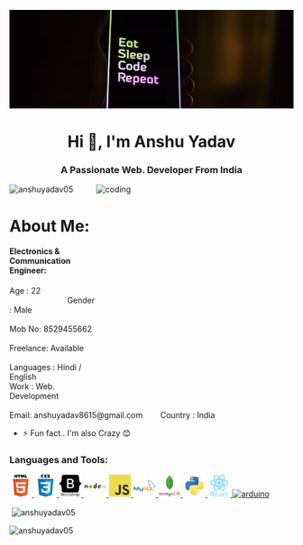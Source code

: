 ![logo](https://github.com/AnshuYadav05/AnshuYadav05/blob/main/Github%20backgroundd.jpg)
<h1 align="center">Hi 👋, I'm Anshu Yadav</h1>
<h3 align="center">A Passionate Web. Developer From India</h3>

<img align="right" alt="coding" width="350" height="370" src="https://media4.giphy.com/media/qgQUggAC3Pfv687qPC/giphy.gif">

<p align="left"> <img src="https://komarev.com/ghpvc/?username=anshuyadav05&label=Profile%20views&color=0e75b6&style=flat" alt="anshuyadav05" /> </p>

<h1 align="left">About Me:</h1>
<h4 align="left">Electronics & Communication Engineer:</h4>
Age : 22 &nbsp &nbsp &nbsp &nbsp &nbsp &nbsp &nbsp &nbsp &nbsp &nbsp &nbsp &nbsp &nbsp &nbsp &nbsp &nbsp &nbsp &nbsp &nbsp &nbsp &nbsp &nbsp &nbsp &nbsp &nbsp 
Gender : Male <br><br>
Mob No: 8529455662 &nbsp &nbsp &nbsp &nbsp &nbsp &nbsp &nbsp &nbsp &nbsp &nbsp &nbsp &nbsp &nbsp &nbsp 
Freelance: Available <br><br>
Languages : Hindi / English &nbsp &nbsp &nbsp &nbsp &nbsp &nbsp &nbsp &nbsp &nbsp &nbsp 
Work : Web. Development  <br><br>
Email: anshuyadav8615@gmail.com&nbsp &nbsp &nbsp &nbsp
Country : India <br>

- ⚡ Fun fact.. I'm  also Crazy 😊 

<h3 align="left">Languages and Tools:</h3>
<p align="left">
<a href="https://www.w3.org/html/" target="_blank" rel="noreferrer"> <img src="https://raw.githubusercontent.com/devicons/devicon/master/icons/html5/html5-original-wordmark.svg" alt="html5" width="40" height="40"/> </a> 
<a href="https://www.w3schools.com/css/" target="_blank" rel="noreferrer"> <img src="https://raw.githubusercontent.com/devicons/devicon/master/icons/css3/css3-original-wordmark.svg" alt="css3" width="40" height="40"/> </a>
<a href="https://getbootstrap.com" target="_blank" rel="noreferrer"> <img src="https://raw.githubusercontent.com/devicons/devicon/master/icons/bootstrap/bootstrap-plain-wordmark.svg" alt="bootstrap" width="40" height="40"/> </a>
<a href="https://nodejs.org" target="_blank" rel="noreferrer"> <img src="https://raw.githubusercontent.com/devicons/devicon/master/icons/nodejs/nodejs-original-wordmark.svg" alt="nodejs" width="40" height="40"/> </a>
<a href="https://developer.mozilla.org/en-US/docs/Web/JavaScript" target="_blank" rel="noreferrer"> <img src="https://raw.githubusercontent.com/devicons/devicon/master/icons/javascript/javascript-original.svg" alt="javascript" width="40" height="40"/> </a> 
<a href="https://www.mysql.com/" target="_blank" rel="noreferrer"> <img src="https://raw.githubusercontent.com/devicons/devicon/master/icons/mysql/mysql-original-wordmark.svg" alt="mysql" width="40" height="40"/> </a> 
<a href="https://www.mongodb.com/" target="_blank" rel="noreferrer"> <img src="https://raw.githubusercontent.com/devicons/devicon/master/icons/mongodb/mongodb-original-wordmark.svg" alt="mongodb" width="40" height="40"/> </a>
<a href="https://www.python.org" target="_blank" rel="noreferrer"> <img src="https://raw.githubusercontent.com/devicons/devicon/master/icons/python/python-original.svg" alt="python" width="40" height="40"/> </a> <a href="https://reactjs.org/" target="_blank" rel="noreferrer"> <img src="https://raw.githubusercontent.com/devicons/devicon/master/icons/react/react-original-wordmark.svg" alt="react" width="40" height="40"/> </a>
<a href="https://www.arduino.cc/" target="_blank" rel="noreferrer"> <img src="https://cdn.worldvectorlogo.com/logos/arduino-1.svg" alt="arduino" width="40" height="40"/> </a>
</p>

<p>&nbsp;<img align="center" src="https://github-readme-stats.vercel.app/api?username=anshuyadav05&show_icons=true&locale=en" alt="anshuyadav05" /></p>

<p><img align="center" src="https://github-readme-streak-stats.herokuapp.com/?user=anshuyadav05&" alt="anshuyadav05" /></p>
